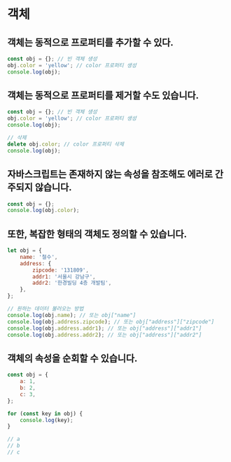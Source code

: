 # 객체

## 객체는 동적으로 프로퍼티를 추가할 수 있다.

```js
const obj = {}; // 빈 객체 생성
obj.color = 'yellow'; // color 프로퍼티 생성
console.log(obj);
```

## 객체는 동적으로 프로퍼티를 제거할 수도 있습니다.

```js
const obj = {}; // 빈 객체 생성
obj.color = 'yellow'; // color 프로퍼티 생성
console.log(obj);

// 삭제
delete obj.color; // color 프로퍼티 삭제
console.log(obj);
```

## 자바스크립트는 존재하지 않는 속성을 참조해도 에러로 간주되지 않습니다.

```js
const obj = {};
console.log(obj.color);
```

## 또한, 복잡한 형태의 객체도 정의할 수 있습니다.

```js
let obj = {
	name: '철수',
	address: {
		zipcode: '131809',
		addr1: '서울시 강남구',
		addr2: '한경빌딩 4층 개발팀',
	},
};

// 원하는 데이터 불러오는 방법
console.log(obj.name); // 또는 obj["name"]
console.log(obj.address.zipcode); // 또는 obj["address"]["zipcode"]
console.log(obj.address.addr1); // 또는 obj["address"]["addr1"]
console.log(obj.address.addr2); // 또는 obj["address"]["addr2"]
```

## 객체의 속성을 순회할 수 있습니다.

```js
const obj = {
	a: 1,
	b: 2,
	c: 3,
};

for (const key in obj) {
	console.log(key);
}

// a
// b
// c
```
